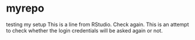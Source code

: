 # myrepo
testing my setup
This is a line from RStudio. Check again.
This is an attempt to check whether the login credentials will be asked again or not. 
